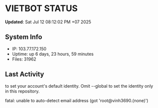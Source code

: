 # VIETBOT STATUS
**Updated**: Sat Jul 12 08:12:02 PM +07 2025

## System Info
- IP: 103.77.172.150
- Uptime: up 6 days, 23 hours, 59 minutes
- Files: 31962

## Last Activity

to set your account's default identity.
Omit --global to set the identity only in this repository.

fatal: unable to auto-detect email address (got 'root@vinh3690.(none)')
